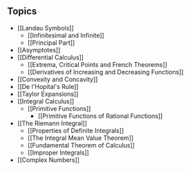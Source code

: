 ## Topics
- [[Landau Symbols]]
	- [[Infinitesimal and Infinite]]
	- [[Principal Part]]
- [[Asymptotes]]
- [[Differential Calculus]]
	- [[Extrema, Critical Points and French Theorems]]
	- [[Derivatives of Increasing and Decreasing Functions]]
- [[Convexity and Concavity]]
- [[De l'Hopital's Rule]]
- [[Taylor Expansions]]
- [[Integral Calculus]]
	- [[Primitive Functions]]
		 - [[Primitive Functions of Rational Functions]]
- [[The Riemann Integral]]
	- [[Properties of Definite Integrals]]
	- [[The Integral Mean Value Theorem]]
	- [[Fundamental Theorem of Calculus]]
	- [[Improper Integrals]]
 - [[Complex Numbers]]